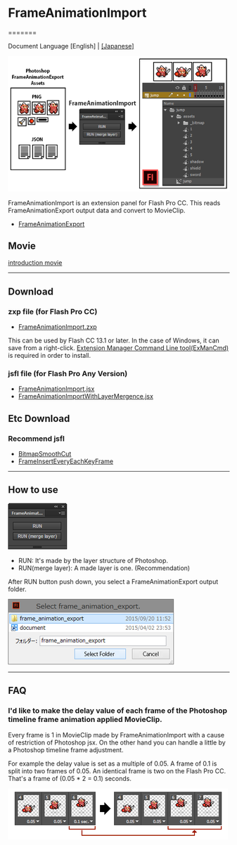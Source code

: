 # FrameAnimationImport
=======

Document Language [English] | [[Japanese]](README_jp.md)

![FrameAnimationImport Panel](assets/main.png)

FrameAnimationImport is an extension panel for Flash Pro CC.
This reads FrameAnimationExport output data and convert to MovieClip.

* [FrameAnimationExport](https://github.com/siratama/FrameAnimationExport)

## Movie

[introduction movie](https://www.youtube.com/watch?v=CbO2_SfJ2CY)

---
## Download

### zxp file (for Flash Pro CC)

* [FrameAnimationImport.zxp](https://raw.github.com/siratama/FrameAnimationImport/master/download/FrameAnimationImport.zxp)

This can be used by Flash CC 13.1 or later. In the case of Windows, it can save from a right-click. 
[Extension Manager Command Line tool(ExManCmd)](https://www.adobeexchange.com/resources/28) is required in order to install. 

### jsfl file (for Flash Pro Any Version)

* [FrameAnimationImport.jsx](https://raw.githubusercontent.com/siratama/FrameAnimationImport/master/download/FrameAnimationImport.jsfl)
* [FrameAnimationImportWithLayerMergence.jsx](https://raw.githubusercontent.com/siratama/FrameAnimationImport/master/download/FrameAnimationImportWithLayerMergence.jsfl)

## Etc Download

### Recommend jsfl

* [BitmapSmoothCut](https://github.com/siratama/BitmapSmoothCut)
* [FrameInsertEveryEachKeyFrame](https://github.com/siratama/FrameInsertEveryEachKeyFrame)

---
## How to use

![FrameAnimationImport Panel](assets/panel.png)

* RUN: It's made by the layer structure of Photoshop.
* RUN(merge layer): A made layer is one. (Recommendation) 

After RUN button push down, you select a FrameAnimationExport output folder.

![ ](assets/select_export_folder.png)

---
## FAQ

### I'd like to make the delay value of each frame of the Photoshop timeline frame animation applied MovieClip.

Every frame is 1 in MovieClip made by FrameAnimationImport with a cause of restriction of Photoshop jsx.
On the other hand you can handle a little by a Photoshop timeline frame adjustment.

For example the delay value is set as a multiple of 0.05.
A frame of 0.1 is split into two frames of 0.05.
An identical frame is two on the Flash Pro CC. That's a frame of (0.05 * 2 = 0.1) seconds.

![ ](assets/frame_split.png)



